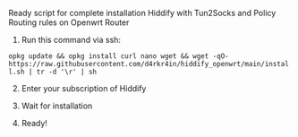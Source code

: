 Ready script for complete installation Hiddify with Tun2Socks and Policy Routing rules on Openwrt Router

1. Run this command via ssh:

```opkg update && opkg install curl nano wget && wget -qO- https://raw.githubusercontent.com/d4rkr4in/hiddify_openwrt/main/install.sh | tr -d '\r' | sh```

2. Enter your subscription of Hiddify

3. Wait for installation

4. Ready!

